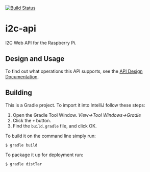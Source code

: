 [![Build Status](https://travis-ci.org/FrontierRobotics/i2c-api.svg?branch=develop)](https://travis-ci.org/FrontierRobotics/i2c-api)

# i2c-api
I2C Web API for the Raspberry Pi.

## Design and Usage

To find out what operations this API supports, see the [API Design Documentation](docs/api-design.md).

## Building

This is a Gradle project. To import it into IntelliJ follow these steps:

1. Open the Gradle Tool Window. _View->Tool Windows->Gradle_
2. Click the `+` button.
3. Find the `build.gradle` file, and click OK.

To build it on the command line simply run:

```
$ gradle build
```

To package it up for deployment run:
```
$ gradle distTar
```
